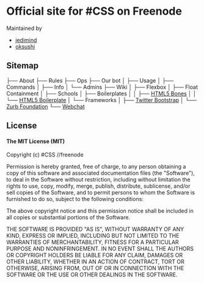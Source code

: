 # Official site for #CSS on Freenode

Maintained by 
* [jedimind](//github.com/pudly)
* [oksushi](//github.com/oksushi)


## Sitemap

├── About
├── Rules
├── Ops
├── Our bot
│   ├── Usage
│   ├── Commands
│   ├── Info
│   └── Admins
├── Wiki
│   ├── Flexbox
│   ├── Float Containment
│   ├── Schools
│   ├── Boilerplates
│   │   ├── [HTML5 Bones](http://html5bones.com/)
│   │   └── [HTML5 Boilerplate](http://html5boilerplate.com/)
│   └── Frameworks
│       ├── [Twitter Bootstrap](http://getbootstrap.com/)
│       └── [Zurb Foundation](http://foundation.zurb.com/)
└── [Webchat](http://webchat.freenode.net/)


## License

#### The MIT License (MIT)

Copyright (c) #CSS //freenode

Permission is hereby granted, free of charge, to any person obtaining a copy of
this software and associated documentation files (the "Software"), to deal in
the Software without restriction, including without limitation the rights to
use, copy, modify, merge, publish, distribute, sublicense, and/or sell copies
of the Software, and to permit persons to whom the Software is furnished to do
so, subject to the following conditions:

The above copyright notice and this permission notice shall be included in all
copies or substantial portions of the Software.

THE SOFTWARE IS PROVIDED "AS IS", WITHOUT WARRANTY OF ANY KIND, EXPRESS OR
IMPLIED, INCLUDING BUT NOT LIMITED TO THE WARRANTIES OF MERCHANTABILITY,
FITNESS FOR A PARTICULAR PURPOSE AND NONINFRINGEMENT. IN NO EVENT SHALL THE
AUTHORS OR COPYRIGHT HOLDERS BE LIABLE FOR ANY CLAIM, DAMAGES OR OTHER
LIABILITY, WHETHER IN AN ACTION OF CONTRACT, TORT OR OTHERWISE, ARISING FROM,
OUT OF OR IN CONNECTION WITH THE SOFTWARE OR THE USE OR OTHER DEALINGS IN THE
SOFTWARE.
